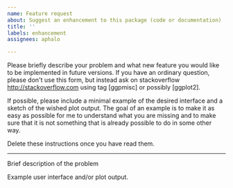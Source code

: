 ```yaml
---
name: Feature request
about: Suggest an enhancement to this package (code or documentation)
title: ''
labels: enhancement
assignees: aphalo

---
```


Please briefly describe your problem and what new feature you would like to be implemented in future versions. If you have an ordinary question, please don't use this form, but instead ask on stackoverflow <http://stackoverflow.com> using tag [ggpmisc] or possibly [ggplot2].

If possible, please include a minimal example of the desired interface and a sketch of the wished plot output. The goal of an example is to make it as easy as possible for me to understand what you are missing and to make sure that it is not something that is already possible to do in some other way.

Delete these instructions once you have read them.

---

Brief description of the problem

Example user interface and/or plot output.
